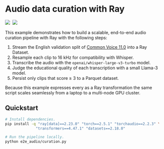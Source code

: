 # Audio data curation with Ray

<div align="left">
<a target="_blank" href="https://console.anyscale.com/"><img src="https://img.shields.io/badge/🚀 Run_on-Anyscale-9hf"></a>&nbsp;
<a href="https://github.com/anyscale/e2e-audio" role="button"><img src="https://img.shields.io/static/v1?label=&amp;message=View%20On%20GitHub&amp;color=586069&amp;logo=github&amp;labelColor=2f363d"></a>&nbsp;
</div>

This example demonstrates how to build a scalable, end-to-end audio curation pipeline with Ray with the following steps:

1. Stream the English validation split of [Common Voice 11.0](https://huggingface.co/datasets/mozilla-foundation/common_voice_11_0) into a Ray Dataset.
2. Resample each clip to 16 kHz for compatibility with Whisper.
3. Transcribe the audio with the `openai/whisper-large-v3-turbo` model.
4. Judge the educational quality of each transcription with a small Llama-3 model.
5. Persist only clips that score ≥ 3 to a Parquet dataset.

Because this example expresses every as a Ray transformation the same script scales seamlessly from a laptop to a multi-node GPU cluster.

## Quickstart

```bash
# Install dependencies.
pip install -q "ray[data]==2.23.0" "torch==2.5.1" "torchaudio==2.2.3" \
              "transformers==4.47.1" "datasets==2.18.0"

# Run the pipeline locally.
python e2e_audio/curation.py
```

